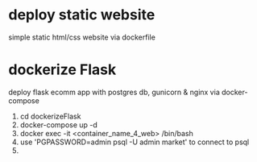 # deploy static website
simple static html/css website via dockerfile

# dockerize Flask
deploy flask ecomm app with postgres db, gunicorn & nginx via docker-compose
1. cd dockerizeFlask
2. docker-compose up -d
3. docker exec -it <container_name_4_web> /bin/bash
4. use 'PGPASSWORD=admin psql -U admin market' to connect to psql
5. 